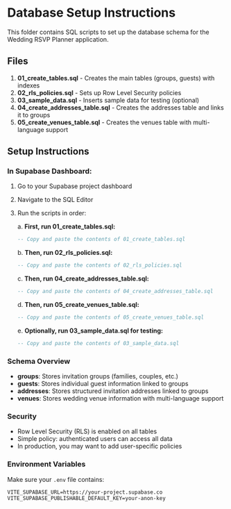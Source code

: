 # Database Setup Instructions

This folder contains SQL scripts to set up the database schema for the Wedding RSVP Planner application.

## Files

1. **01_create_tables.sql** - Creates the main tables (groups, guests) with indexes
2. **02_rls_policies.sql** - Sets up Row Level Security policies
3. **03_sample_data.sql** - Inserts sample data for testing (optional)
4. **04_create_addresses_table.sql** - Creates the addresses table and links it to groups
5. **05_create_venues_table.sql** - Creates the venues table with multi-language support

## Setup Instructions

### In Supabase Dashboard:

1. Go to your Supabase project dashboard
2. Navigate to the SQL Editor
3. Run the scripts in order:

   a. **First, run 01_create_tables.sql:**
   ```sql
   -- Copy and paste the contents of 01_create_tables.sql
   ```

   b. **Then, run 02_rls_policies.sql:**
   ```sql
   -- Copy and paste the contents of 02_rls_policies.sql
   ```

   c. **Then, run 04_create_addresses_table.sql:**
   ```sql
   -- Copy and paste the contents of 04_create_addresses_table.sql
   ```

   d. **Then, run 05_create_venues_table.sql:**
   ```sql
   -- Copy and paste the contents of 05_create_venues_table.sql
   ```

   e. **Optionally, run 03_sample_data.sql for testing:**
   ```sql
   -- Copy and paste the contents of 03_sample_data.sql
   ```

### Schema Overview

- **groups**: Stores invitation groups (families, couples, etc.)
- **guests**: Stores individual guest information linked to groups  
- **addresses**: Stores structured invitation addresses linked to groups
- **venues**: Stores wedding venue information with multi-language support

### Security

- Row Level Security (RLS) is enabled on all tables
- Simple policy: authenticated users can access all data
- In production, you may want to add user-specific policies

### Environment Variables

Make sure your `.env` file contains:
```
VITE_SUPABASE_URL=https://your-project.supabase.co
VITE_SUPABASE_PUBLISHABLE_DEFAULT_KEY=your-anon-key
```